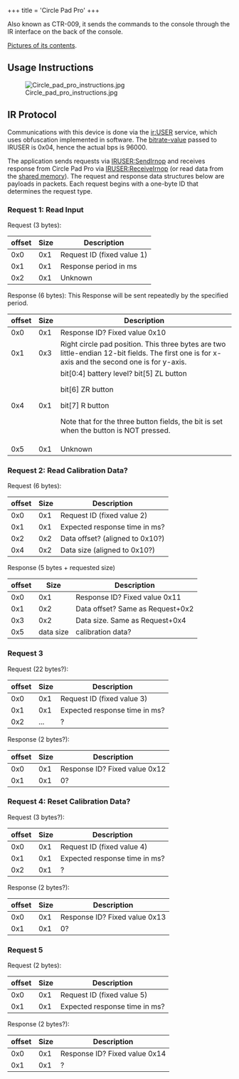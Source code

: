 +++
title = 'Circle Pad Pro'
+++

Also known as CTR-009, it sends the commands to the console through the IR interface on the back of the console.

[Pictures of its contents](http://what-games.golog.jp/archives/1350330.html).

## Usage Instructions

<figure>
<img src="../Circle_pad_pro_instructions.jpg" title="Circle_pad_pro_instructions.jpg" />
<figcaption>Circle_pad_pro_instructions.jpg</figcaption>
</figure>

## IR Protocol

Communications with this device is done via the [ir:USER](IR_Services "wikilink") service, which uses obfuscation implemented in software. The [bitrate-value](IRU:SetBitRate "wikilink") passed to IRUSER is 0x04, hence the actual bps is 96000.

The application sends requests via [IRUSER:SendIrnop](IRUSER:SendIrnop "wikilink") and receives response from Circle Pad Pro via [IRUSER:ReceiveIrnop](IRUSER:ReceiveIrnop "wikilink") (or read data from the [shared memory](IRUSER_Shared_Memory "wikilink")). The request and response data structures below are payloads in packets. Each request begins with a one-byte ID that determines the request type.

### Request 1: Read Input

Request (3 bytes):

| offset | Size | Description                |
|--------|------|----------------------------|
| 0x0    | 0x1  | Request ID (fixed value 1) |
| 0x1    | 0x1  | Response period in ms      |
| 0x2    | 0x1  | Unknown                    |

Response (6 bytes):
This Response will be sent repeatedly by the specified period.

<table>
<thead>
<tr>
<th>offset</th>
<th>Size</th>
<th>Description</th>
</tr>
</thead>
<tbody>
<tr>
<td>0x0</td>
<td>0x1</td>
<td>Response ID? Fixed value 0x10</td>
</tr>
<tr>
<td>0x1</td>
<td>0x3</td>
<td>Right circle pad position.
This three bytes are two little-endian 12-bit fields. The first one is for x-axis and the second one is for y-axis.</td>
</tr>
<tr>
<td>0x4</td>
<td>0x1</td>
<td>bit[0:4] battery level?
bit[5] ZL button</p>
<p>bit[6] ZR button</p>
<p>bit[7] R button</p>
<p>Note that for the three button fields, the bit is set when the button is NOT pressed.</td>
</tr>
<tr>
<td>0x5</td>
<td>0x1</td>
<td>Unknown</td>
</tr>
</tbody>
</table>

### Request 2: Read Calibration Data?

Request (6 bytes):

| offset | Size | Description                     |
|--------|------|---------------------------------|
| 0x0    | 0x1  | Request ID (fixed value 2)      |
| 0x1    | 0x1  | Expected response time in ms?   |
| 0x2    | 0x2  | Data offset? (aligned to 0x10?) |
| 0x4    | 0x2  | Data size (aligned to 0x10?)    |

Response (5 bytes + requested size)

| offset | Size      | Description                      |
|--------|-----------|----------------------------------|
| 0x0    | 0x1       | Response ID? Fixed value 0x11    |
| 0x1    | 0x2       | Data offset? Same as Request+0x2 |
| 0x3    | 0x2       | Data size. Same as Request+0x4   |
| 0x5    | data size | calibration data?                |

### Request 3

Request (22 bytes?):

| offset | Size | Description                   |
|--------|------|-------------------------------|
| 0x0    | 0x1  | Request ID (fixed value 3)    |
| 0x1    | 0x1  | Expected response time in ms? |
| 0x2    | ...  | ?                             |

Response (2 bytes?):

| offset | Size | Description                   |
|--------|------|-------------------------------|
| 0x0    | 0x1  | Response ID? Fixed value 0x12 |
| 0x1    | 0x1  | 0?                            |

### Request 4: Reset Calibration Data?

Request (3 bytes?):

| offset | Size | Description                   |
|--------|------|-------------------------------|
| 0x0    | 0x1  | Request ID (fixed value 4)    |
| 0x1    | 0x1  | Expected response time in ms? |
| 0x2    | 0x1  | ?                             |

Response (2 bytes?):

| offset | Size | Description                   |
|--------|------|-------------------------------|
| 0x0    | 0x1  | Response ID? Fixed value 0x13 |
| 0x1    | 0x1  | 0?                            |

### Request 5

Request (2 bytes):

| offset | Size | Description                   |
|--------|------|-------------------------------|
| 0x0    | 0x1  | Request ID (fixed value 5)    |
| 0x1    | 0x1  | Expected response time in ms? |

Response (2 bytes?):

| offset | Size | Description                   |
|--------|------|-------------------------------|
| 0x0    | 0x1  | Response ID? Fixed value 0x14 |
| 0x1    | 0x1  | ?                             |
